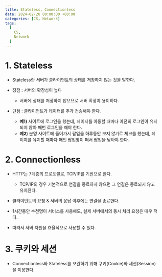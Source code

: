 ```yaml
---
title: Stateless, Connectionless
date: 2024-02-20 00:00:00 +00:00
categories: [CS, Network]
tags:
  [
    CS,
    Network
  ]
---
```


# 1. Stateless

- Stateless란 서버가 클라이언트의 상태를 저장하지 않는 것을 말한다.

- 장점 : 서버의 확장성이 높다
  - 서버에 상태를 저장하지 않으므로 서버 확장이 용이하다.

- 단점 : 클라이언트가 데이터를 추가 전송해야 한다.

  - **예1)** 사이트에 로그인을 했는데, 페이지를 이동할 때마다 이전의 로그인이 유지되지 않아 매번 로그인을 해야 한다.
  - **예2)** 분명 사이트에 들어가서 팝업을 하루동안 보지 않기로 체크를 했는데, 페이지를 유지할 때마다 매번 팝업창이 떠서 팝업을 닫아야 한다.


# 2. Connectionless

- HTTP는 7계층의 프로토콜로, TCP/IP를 기반으로 한다. 
  - TCP/IP의 경우 기본적으로 연결을 종료하지 않으면 그 연결은 종료되지 않고 유지된다.

- 클라이언트의 요청 & 서버의 응답 이후에는 연결을 종료한다.

- 1시간동안 수천명이 서비스를 사용해도, 실제 서버에서의 동시 처리 요청은 매우 적다. 

- 따라서 서버 자원을 효율적으로 사용할 수 있다.

# 3. 쿠키와 세션
- Connectionless와 Stateless를 보완하기 위해 쿠키(Cookie)와 세션(Session)을 이용한다.